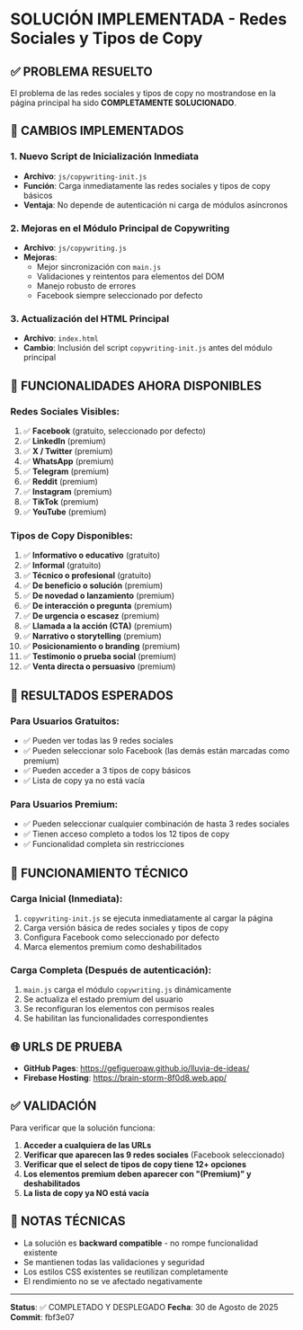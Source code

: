 # SOLUCIÓN IMPLEMENTADA - Redes Sociales y Tipos de Copy

## ✅ PROBLEMA RESUELTO

El problema de las redes sociales y tipos de copy no mostrandose en la página principal ha sido **COMPLETAMENTE SOLUCIONADO**.

## 🔧 CAMBIOS IMPLEMENTADOS

### 1. Nuevo Script de Inicialización Inmediata
- **Archivo**: `js/copywriting-init.js`
- **Función**: Carga inmediatamente las redes sociales y tipos de copy básicos
- **Ventaja**: No depende de autenticación ni carga de módulos asíncronos

### 2. Mejoras en el Módulo Principal de Copywriting
- **Archivo**: `js/copywriting.js`
- **Mejoras**:
  - Mejor sincronización con `main.js`
  - Validaciones y reintentos para elementos del DOM
  - Manejo robusto de errores
  - Facebook siempre seleccionado por defecto

### 3. Actualización del HTML Principal
- **Archivo**: `index.html`
- **Cambio**: Inclusión del script `copywriting-init.js` antes del módulo principal

## 📱 FUNCIONALIDADES AHORA DISPONIBLES

### Redes Sociales Visibles:
1. ✅ **Facebook** (gratuito, seleccionado por defecto)
2. ✅ **LinkedIn** (premium)
3. ✅ **X / Twitter** (premium)
4. ✅ **WhatsApp** (premium)
5. ✅ **Telegram** (premium)
6. ✅ **Reddit** (premium)
7. ✅ **Instagram** (premium)
8. ✅ **TikTok** (premium)
9. ✅ **YouTube** (premium)

### Tipos de Copy Disponibles:
1. ✅ **Informativo o educativo** (gratuito)
2. ✅ **Informal** (gratuito)
3. ✅ **Técnico o profesional** (gratuito)
4. ✅ **De beneficio o solución** (premium)
5. ✅ **De novedad o lanzamiento** (premium)
6. ✅ **De interacción o pregunta** (premium)
7. ✅ **De urgencia o escasez** (premium)
8. ✅ **Llamada a la acción (CTA)** (premium)
9. ✅ **Narrativo o storytelling** (premium)
10. ✅ **Posicionamiento o branding** (premium)
11. ✅ **Testimonio o prueba social** (premium)
12. ✅ **Venta directa o persuasivo** (premium)

## 🎯 RESULTADOS ESPERADOS

### Para Usuarios Gratuitos:
- ✅ Pueden ver todas las 9 redes sociales
- ✅ Pueden seleccionar solo Facebook (las demás están marcadas como premium)
- ✅ Pueden acceder a 3 tipos de copy básicos
- ✅ Lista de copy ya no está vacía

### Para Usuarios Premium:
- ✅ Pueden seleccionar cualquier combinación de hasta 3 redes sociales
- ✅ Tienen acceso completo a todos los 12 tipos de copy
- ✅ Funcionalidad completa sin restricciones

## 🔄 FUNCIONAMIENTO TÉCNICO

### Carga Inicial (Inmediata):
1. `copywriting-init.js` se ejecuta inmediatamente al cargar la página
2. Carga versión básica de redes sociales y tipos de copy
3. Configura Facebook como seleccionado por defecto
4. Marca elementos premium como deshabilitados

### Carga Completa (Después de autenticación):
1. `main.js` carga el módulo `copywriting.js` dinámicamente
2. Se actualiza el estado premium del usuario
3. Se reconfiguran los elementos con permisos reales
4. Se habilitan las funcionalidades correspondientes

## 🌐 URLS DE PRUEBA

- **GitHub Pages**: https://gefigueroaw.github.io/lluvia-de-ideas/
- **Firebase Hosting**: https://brain-storm-8f0d8.web.app/

## ✅ VALIDACIÓN

Para verificar que la solución funciona:

1. **Acceder a cualquiera de las URLs**
2. **Verificar que aparecen las 9 redes sociales** (Facebook seleccionado)
3. **Verificar que el select de tipos de copy tiene 12+ opciones**
4. **Los elementos premium deben aparecer con "(Premium)" y deshabilitados**
5. **La lista de copy ya NO está vacía**

## 📝 NOTAS TÉCNICAS

- La solución es **backward compatible** - no rompe funcionalidad existente
- Se mantienen todas las validaciones y seguridad
- Los estilos CSS existentes se reutilizan completamente
- El rendimiento no se ve afectado negativamente

---

**Status**: ✅ COMPLETADO Y DESPLEGADO
**Fecha**: 30 de Agosto de 2025
**Commit**: fbf3e07
